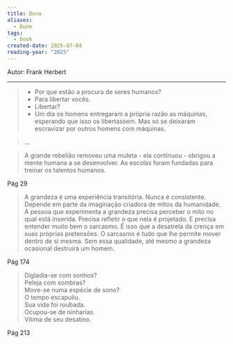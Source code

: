 ```yaml
---
title: Duna
aliases:
  - Dune
tags:
  - book
created-date: 2025-07-04
reading-year: "2025"
---
```


Autor: Frank Herbert

---


> - Por que estão a procura de seres humanos?
> - Para libertar vocês.
> - Libertar?
> - Um dia os homens entregaram a própria razão as máquinas, esperando que isso os libertassem. Mas só se deixaram escravizar por outros homens com máquinas.

> ...

> A grande rebelião removeu uma muleta - ela continuou - obrigou a mente humana a se desenvolver. As escolas foram fundadas para treinar os talentos humanos.

Pág 29

> A grandeza é uma experiência transitória. Nunca é consistente. Depende em parte da imaginação criadora de mitos da humanidade. A pessoa que experimenta a grandeza precisa perceber o mito no qual está inserida. Precisa refletir o que nela é projetado. E precisa entender muito bem o sarcasmo. É isso que a desatrela da crença em suas próprias pretensões. O sarcasmo é tudo que lhe permite mover dentro de si mesma. Sem essa qualidade, até mesmo a grandeza ocasional destruirá um homem.

Pág 174


> Digladia-se com sonhos?  
> Peleja com sombras?  
> Move-se numa espécie de sono?  
> O tempo escapuliu.  
> Sua vida foi roubada.  
> Ocupou-se de ninharias.  
> Vítima de seu desatino.  


Pág 213